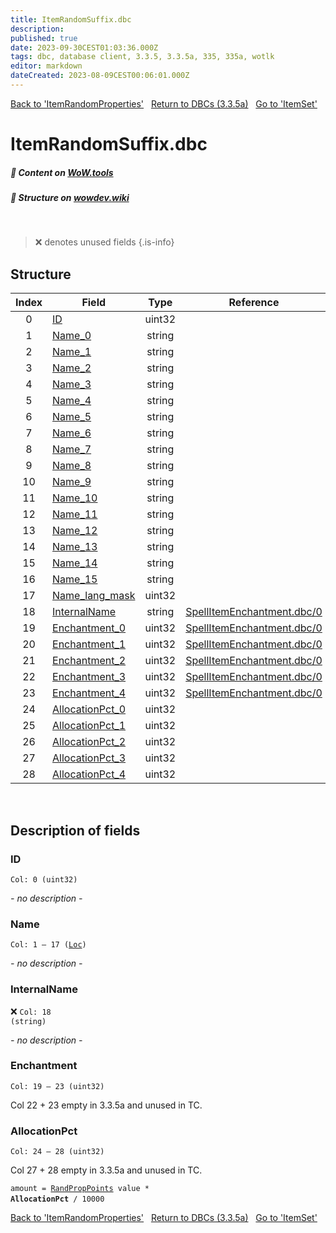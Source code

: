 ```yaml
---
title: ItemRandomSuffix.dbc
description:
published: true
date: 2023-09-30CEST01:03:36.000Z
tags: dbc, database client, 3.3.5, 3.3.5a, 335, 335a, wotlk
editor: markdown
dateCreated: 2023-08-09CEST00:06:01.000Z
---
```

<a href="https://trinitycore.info/files/DBC/335/itemrandomproperties" class="mt-5 v-btn v-btn--depressed v-btn--flat v-btn--outlined theme--light v-size--default darkblue--text text--lighten-3"><span class="v-btn__content"><i aria-hidden="true" class="v-icon notranslate v-icon--left mdi mdi-arrow-left theme--light"></i><span>Back to 'ItemRandomProperties'</span></span></a>&nbsp;&nbsp;&nbsp;<a href="https://trinitycore.info/files/DBC/335/DBC" class="mt-5 v-btn v-btn--depressed v-btn--flat v-btn--outlined theme--light v-size--default darkblue--text text--lighten-3"><span class="v-btn__content"><i aria-hidden="true" class="v-icon notranslate v-icon--left mdi mdi-home-outline theme--light"></i><span>Return to DBCs (3.3.5a)</span></span></a>&nbsp;&nbsp;&nbsp;<a href="https://trinitycore.info/files/DBC/335/itemset" class="mt-5 v-btn v-btn--depressed v-btn--flat v-btn--outlined theme--light v-size--default darkblue--text text--lighten-3"><span class="v-btn__content"><span>Go to 'ItemSet'</span><i aria-hidden="true" class="v-icon notranslate v-icon--right mdi mdi-arrow-right theme--light"></i></span></a>

# ItemRandomSuffix.dbc
##### :open_book: Content on [WoW.tools](https://wow.tools/dbc/?dbc=itemrandomsuffix&build=3.3.5.12340)
##### :pencil: Structure on [wowdev.wiki](https://wowdev.wiki/DB/ItemRandomSuffix)
&nbsp;

> :x: denotes unused fields
{.is-info}


## Structure

| Index | Field | Type | Reference |
| :---: | --- | :---: | --- |
| 0 | [ID](#id) | uint32 |  |
| 1 | [Name_0](#name) | string |  |
| 2 | [Name_1](#name) | string |  |
| 3 | [Name_2](#name) | string |  |
| 4 | [Name_3](#name) | string |  |
| 5 | [Name_4](#name) | string |  |
| 6 | [Name_5](#name) | string |  |
| 7 | [Name_6](#name) | string |  |
| 8 | [Name_7](#name) | string |  |
| 9 | [Name_8](#name) | string |  |
| 10 | [Name_9](#name) | string |  |
| 11 | [Name_10](#name) | string |  |
| 12 | [Name_11](#name) | string |  |
| 13 | [Name_12](#name) | string |  |
| 14 | [Name_13](#name) | string |  |
| 15 | [Name_14](#name) | string |  |
| 16 | [Name_15](#name) | string |  |
| 17 | [Name_lang_mask](#name) | uint32 |  |
| 18 | [InternalName](#internalname) | string | [SpellItemEnchantment.dbc/0](/files/DBC/335/spellitemenchantment#id) |
| 19 | [Enchantment_0](#enchantment) | uint32 | [SpellItemEnchantment.dbc/0](/files/DBC/335/spellitemenchantment#id) |
| 20 | [Enchantment_1](#enchantment) | uint32 | [SpellItemEnchantment.dbc/0](/files/DBC/335/spellitemenchantment#id) |
| 21 | [Enchantment_2](#enchantment) | uint32 | [SpellItemEnchantment.dbc/0](/files/DBC/335/spellitemenchantment#id) |
| 22 | [Enchantment_3](#enchantment) | uint32 | [SpellItemEnchantment.dbc/0](/files/DBC/335/spellitemenchantment#id) |
| 23 | [Enchantment_4](#enchantment) | uint32 | [SpellItemEnchantment.dbc/0](/files/DBC/335/spellitemenchantment#id) |
| 24 | [AllocationPct_0](#allocationpct) | uint32 |  |
| 25 | [AllocationPct_1](#allocationpct) | uint32 |  |
| 26 | [AllocationPct_2](#allocationpct) | uint32 |  |
| 27 | [AllocationPct_3](#allocationpct) | uint32 |  |
| 28 | [AllocationPct_4](#allocationpct) | uint32 |  |
&nbsp;
## Description of fields

### ID
<code>Col: 0 (uint32)</code>

*- no description -*
&nbsp;

### Name
<code>Col: 1 &ndash; 17 ([Loc](/how-to/localization))</code>

*- no description -*
&nbsp;

### InternalName
:x: <code>Col: 18 (string)</code>

*- no description -*
&nbsp;

### Enchantment
<code>Col: 19 &ndash; 23 (uint32)</code>

Col 22 + 23 empty in 3.3.5a and unused in TC.
&nbsp;

### AllocationPct
<code>Col: 24 &ndash; 28 (uint32)</code>

Col 27 + 28 empty in 3.3.5a and unused in TC.

<code>amount = [RandPropPoints](/files/DBC/335/randproppoints) value \* **AllocationPct** / 10000</code>
&nbsp;

<a href="https://trinitycore.info/files/DBC/335/itemrandomproperties" class="mt-5 v-btn v-btn--depressed v-btn--flat v-btn--outlined theme--light v-size--default darkblue--text text--lighten-3"><span class="v-btn__content"><i aria-hidden="true" class="v-icon notranslate v-icon--left mdi mdi-arrow-left theme--light"></i><span>Back to 'ItemRandomProperties'</span></span></a>&nbsp;&nbsp;&nbsp;<a href="https://trinitycore.info/files/DBC/335/DBC" class="mt-5 v-btn v-btn--depressed v-btn--flat v-btn--outlined theme--light v-size--default darkblue--text text--lighten-3"><span class="v-btn__content"><i aria-hidden="true" class="v-icon notranslate v-icon--left mdi mdi-home-outline theme--light"></i><span>Return to DBCs (3.3.5a)</span></span></a>&nbsp;&nbsp;&nbsp;<a href="https://trinitycore.info/files/DBC/335/itemset" class="mt-5 v-btn v-btn--depressed v-btn--flat v-btn--outlined theme--light v-size--default darkblue--text text--lighten-3"><span class="v-btn__content"><span>Go to 'ItemSet'</span><i aria-hidden="true" class="v-icon notranslate v-icon--right mdi mdi-arrow-right theme--light"></i></span></a>
